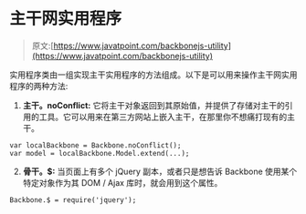 # 主干网实用程序

> 原文:[https://www.javatpoint.com/backbonejs-utility](https://www.javatpoint.com/backbonejs-utility)

实用程序类由一组实现主干实用程序的方法组成。以下是可以用来操作主干网实用程序的两种方法:

1) **主干。noConflict:** 它将主干对象返回到其原始值，并提供了存储对主干的引用的工具。它可以用来在第三方网站上嵌入主干，在那里你不想痛打现有的主干。

```
var localBackbone = Backbone.noConflict();
var model = localBackbone.Model.extend(...);

```

2) **骨干。$:** 当页面上有多个 jQuery 副本，或者只是想告诉 Backbone 使用某个特定对象作为其 DOM / Ajax 库时，就会用到这个属性。

```
Backbone.$ = require('jquery');

```